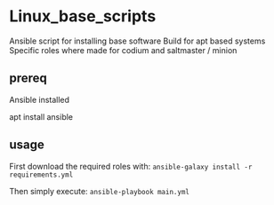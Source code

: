# Linux_base_scripts
Ansible script for installing base software
Build for apt based systems
Specific roles where made for codium and saltmaster / minion

## prereq
Ansible installed

apt install ansible

## usage

First download the required roles with: `ansible-galaxy install -r requirements.yml`

Then simply execute: `ansible-playbook main.yml` 
